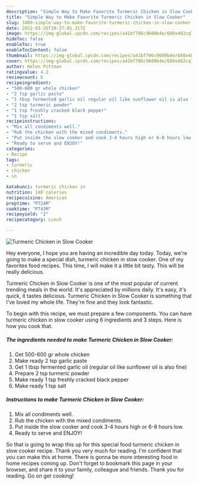 ```yaml
---
description: "Simple Way to Make Favorite Turmeric Chicken in Slow Cooker"
title: "Simple Way to Make Favorite Turmeric Chicken in Slow Cooker"
slug: 3409-simple-way-to-make-favorite-turmeric-chicken-in-slow-cooker
date: 2022-03-26T10:37:01.317Z
image: https://img-global.cpcdn.com/recipes/a41bf706c9600b4e/680x482cq70/turmeric-chicken-in-slow-cooker-recipe-main-photo.jpg
hideToc: false
enableToc: true
enableTocContent: false
thumbnail: https://img-global.cpcdn.com/recipes/a41bf706c9600b4e/680x482cq70/turmeric-chicken-in-slow-cooker-recipe-main-photo.jpg
cover: https://img-global.cpcdn.com/recipes/a41bf706c9600b4e/680x482cq70/turmeric-chicken-in-slow-cooker-recipe-main-photo.jpg
author: Helen Pittman
ratingvalue: 4.2
reviewcount: 6
recipeingredient:
- "500-600 gr whole chicken"
- "2 tsp garlic paste"
- "1 tbsp fermented garlic oil regular oil like sunflower oil is also fine"
- "2 tsp turmeric powder"
- "1 tsp freshly cracked black pepper"
- "1 tsp salt"
recipeinstructions:
- "Mix all condiments well."
- "Rub the chicken with the mixed condiments."
- "Put inside the slow cooker and cook 3-4 hours high or 6-8 hours low."
- "Ready to serve and ENJOY!"
categories:
- Recipe
tags:
- turmeric
- chicken
- in

katakunci: turmeric chicken in 
nutrition: 140 calories
recipecuisine: American
preptime: "PT24M"
cooktime: "PT43M"
recipeyield: "2"
recipecategory: Lunch

---
```



![Turmeric Chicken in Slow Cooker](https://img-global.cpcdn.com/recipes/a41bf706c9600b4e/680x482cq70/turmeric-chicken-in-slow-cooker-recipe-main-photo.jpg)

Hey everyone, I hope you are having an incredible day today. Today, we're going to make a special dish, turmeric chicken in slow cooker. One of my favorites food recipes. This time, I will make it a little bit tasty. This will be really delicious.

Turmeric Chicken in Slow Cooker is one of the most popular of current trending meals in the world. It's appreciated by millions daily. It's easy, it's quick, it tastes delicious. Turmeric Chicken in Slow Cooker is something that I've loved my whole life. They're fine and they look fantastic.




To begin with this recipe, we must prepare a few components. You can have turmeric chicken in slow cooker using 6 ingredients and 3 steps. Here is how you cook that.

<!--inarticleads1-->

##### The ingredients needed to make Turmeric Chicken in Slow Cooker:

1. Get 500-600 gr whole chicken
1. Make ready 2 tsp garlic paste
1. Get 1 tbsp fermented garlic oil (regular oil like sunflower oil is also fine)
1. Prepare 2 tsp turmeric powder
1. Make ready 1 tsp freshly cracked black pepper
1. Make ready 1 tsp salt




<!--inarticleads2-->

##### Instructions to make Turmeric Chicken in Slow Cooker:

1. Mix all condiments well.
1. Rub the chicken with the mixed condiments.
1. Put inside the slow cooker and cook 3-4 hours high or 6-8 hours low.
1. Ready to serve and ENJOY!



So that is going to wrap this up for this special food turmeric chicken in slow cooker recipe. Thank you very much for reading. I'm confident that you can make this at home. There is gonna be more interesting food in home recipes coming up. Don't forget to bookmark this page in your browser, and share it to your family, colleague and friends. Thank you for reading. Go on get cooking!

